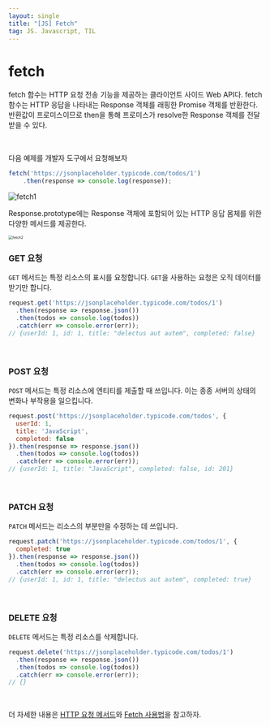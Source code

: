 ```yaml
---
layout: single
title: "[JS] Fetch"
tag: JS. Javascript, TIL
---
```


# fetch

fetch 함수는 HTTP 요청 전송 기능을 제공하는 클라이언트 사이드 Web API다. fetch함수는 HTTP 응답을 나타내는 Response 객체를 래핑한 Promise 객체를 반환한다. 반환값이 프로미스이므로 then을 통해 프로미스가 resolve한 Response 객체를 전달받을 수 있다.

<br>

다음 예제를 개발자 도구에서 요청해보자

```js
fetch('https://jsonplaceholder.typicode.com/todos/1')
	.then(response => console.log(response)); 
```

![fetch1](../seunghoya.github.io/assets/images/fetch1.png)

Response.prototype에는 Response 객체에 포함되어 있는 HTTP 응답 몸체를 위한 다양한 메서드를 제공한다. 

<img src="../seunghoya.github.io/assets/images/fetch2.png" alt="fetch2" style="zoom:50%;" />

<br>

### GET 요청

`GET` 메서드는 특정 리소스의 표시를 요청합니다. `GET`을 사용하는 요청은 오직 데이터를 받기만 합니다.

```js
request.get('https://jsonplaceholder.typicode.com/todos/1')
  .then(response => response.json())
  .then(todos => console.log(todos))
  .catch(err => console.error(err));
// {userId: 1, id: 1, title: "delectus aut autem", completed: false}
```

<br>

### POST 요청

`POST` 메서드는 특정 리소스에 엔티티를 제출할 때 쓰입니다. 이는 종종 서버의 상태의 변화나 부작용을 일으킵니다.

```js
request.post('https://jsonplaceholder.typicode.com/todos', {
  userId: 1,
  title: 'JavaScript',
  completed: false
}).then(response => response.json())
  .then(todos => console.log(todos))
  .catch(err => console.error(err));
// {userId: 1, title: "JavaScript", completed: false, id: 201}
```

<br>

### PATCH 요청

`PATCH` 메서드는 리소스의 부분만을 수정하는 데 쓰입니다.

```js
request.patch('https://jsonplaceholder.typicode.com/todos/1', {
  completed: true
}).then(response => response.json())
  .then(todos => console.log(todos))
  .catch(err => console.error(err));
// {userId: 1, id: 1, title: "delectus aut autem", completed: true}
```

<br>

### DELETE 요청

`DELETE` 메서드는 특정 리소스를 삭제합니다.

```js
request.delete('https://jsonplaceholder.typicode.com/todos/1')
  .then(response => response.json())
  .then(todos => console.log(todos))
  .catch(err => console.error(err));
// {}
```

<br>

더 자세한 내용은 [HTTP 요청 메서드](https://developer.mozilla.org/ko/docs/Web/HTTP/Methods)와 [Fetch 사용법]((https://developer.mozilla.org/ko/docs/Web/API/Fetch_API/Using_Fetch))을 참고하자.

